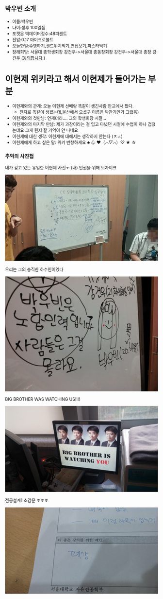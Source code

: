 ## 박우빈 소개

- 이름:박우빈
- 나이:생후 100일쯤
- 포켓몬  빅데이터점수:48퍼센트
- 전압:0.17 마이크로볼트
- 오늘한일:수영하기,샌드위치먹기,면접보기,파스타먹기
- 장래희망: 서울대 총학생회장 강건우->서울대 총동창회장 강건우->서울대 총장 강건우 [(동의합니다.)](https://www1.president.go.kr/petitions?order=best)

# 이현제 위키라고 해서 이현제가 들어가는 부분

- 이현제와의 관계: 오늘 이현제 선배랑 똑같이 생긴사람 판교에서 봤다.
  - 진자로 똑같이 생겼는데,울산에서 오셨구 이름은 박찬기인가 그랬음)
- 이현제와의 첫만남: 언제더라.... 그의 학생회장 시절...
- 이현제와의 마지막 만남: 제가 과잠이라는 걸 입고 다녔던 시절에 수업이 하나 겁쳤는데요 그게 뭔지 잘 기억이 안 나네요
- 이현제에 대한 생각: 이현제에 대해서는 생각하지 안는다 (ㅈㅅ) 
- 이현제에게 하고 싶은 말: 위키 번창하세요 ♣ ♧ ♥（*⌒▽⌒*）♡ ★ ☆

### 추억의 사진첩

내가 갖고 있는 유일한 이현제 사진ㅜ (내) 인권을 위해 모자이크

![](./2014_07_11_20_05_12.jpg)

우리는 그의 충직한 하수인이였다

![](./20140529_000542.jpg)

BIG BROTHER WAS WATCHING US!!!!

![](./20140904_183933.jpg)

전공설계1 소감문 ㅎㅎㅎ

![](./20140611_170054.jpg)
